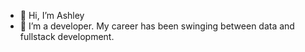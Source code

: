 - 👋 Hi, I’m Ashley
- 🌱 I’m a developer. My career has been swinging between data and fullstack development.
<!---
ashleycao12/ashleycao12 is a ✨ special ✨ repository because its `README.md` (this file) appears on your GitHub profile.
You can click the Preview link to take a look at your changes.
--->
